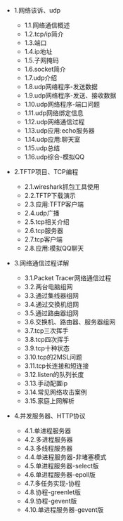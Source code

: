 - 1.网络该诉、udp
    - 1.1.网络通信概述
	- 1.2.tcp/ip简介
	- 1.3.端口
	- 1.4.ip地址
	- 1.5.子网掩码
	- 1.6.socket简介
	- 1.7.udp介绍
	- 1.8.udp网络程序-发送数据
	- 1.9.udp网络程序-发送、接收数据
	- 1.10.udp网络程序-端口问题
	- 1.11.udp网络绑定信息
	- 1.12.udp网络通信过程
	- 1.13.udp应用:echo服务器
	- 1.14.udp应用:聊天室
	- 1.15.udp总结
	- 1.16.udp综合-模拟QQ

- 2.TFTP项目、TCP编程
    - 2.1.wireshark抓包工具使用
    - 2.2.TFTP下载演示
    - 2.3.应用:TFTP客户端
    - 2.4.udp广播
    - 2.5.tcp相关介绍
    - 2.6.tcp服务器
    - 2.7.tcp客户端
    - 2.8.应用:模拟QQ聊天

- 3.网络通信过程详解
    - 3.1.Packet Tracer网络通信过程
    - 3.2.两台电脑组网
    - 3.3.通过集线器组网
    - 3.4.通过交换机组网
    - 3.5.通过路由器组网
    - 3.6.交换机、路由器、服务器组网
    - 3.7.tcp三次挥手
    - 3.8.tcp四次挥手
    - 3.9.tcp十种状态
    - 3.10.tcp的2MSL问题
    - 3.11.tcp长连接和短连接
    - 3.12.listen的队列长度
    - 3.13.手动配置ip
    - 3.14.常见网络攻击案例
    - 3.15.家庭上网解析

- 4.并发服务器、HTTP协议
    - 4.1.单进程服务器
    - 4.2.多进程服务器
    - 4.3.多线程服务器
    - 4.4.单进程服务器-非堵塞模式
    - 4.5.单进程服务器-select版
    - 4.6.单进程服务器-epoll版
    - 4.7.多任务实现-协程
    - 4.8.协程-greenlet版
    - 4.9.协程-gevent版
    - 4.10.单进程服务器-gevent版